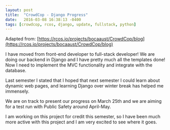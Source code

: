 ```yaml
---
layout: post
title:  "CrowdCop - Django Progress"
date:   2016-03-08 16:38:13 -0400
tags: [crowdcop, rcos, django, update, fullstack, python]
---
```

Adapted from: [https://rcos.io/projects/bocaaust/CrowdCop/blog](https://rcos.io/projects/bocaaust/CrowdCop/blog)

I have moved from front-end developer to full-stack developer! We are doing our backend in Django and I have pretty much all the templates done! Now I need to implement the MVC functionality and integrate with the database.

Last semester I stated that I hoped that next semester I could learn about dynamic web pages, and learning Django over winter break has helped me immensely.

We are on track to present our progress on March 25th and we are aiming for a test run with Public Safety around April-May.

I am working on this project for credit this semester, so I have been much more active with this project and I am very excited to see where it goes.
